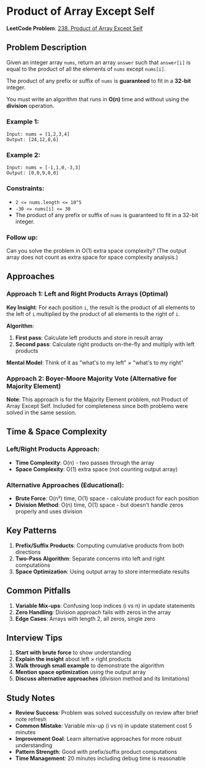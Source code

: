 # Product of Array Except Self

**LeetCode Problem**: [238. Product of Array Except Self](https://leetcode.com/problems/product-of-array-except-self/)

## Problem Description

Given an integer array `nums`, return an array `answer` such that `answer[i]` is equal to the product of all the elements of `nums` except `nums[i]`.

The product of any prefix or suffix of `nums` is **guaranteed** to fit in a **32-bit** integer.

You must write an algorithm that runs in **O(n)** time and without using the **division** operation.

### Example 1:
```
Input: nums = [1,2,3,4]
Output: [24,12,8,6]
```

### Example 2:
```
Input: nums = [-1,1,0,-3,3]
Output: [0,0,9,0,0]
```

### Constraints:
- `2 <= nums.length <= 10^5`
- `-30 <= nums[i] <= 30`
- The product of any prefix or suffix of `nums` is guaranteed to fit in a 32-bit integer.

### Follow up:
Can you solve the problem in O(1) extra space complexity? (The output array does not count as extra space for space complexity analysis.)

## Approaches

### Approach 1: Left and Right Products Arrays (Optimal)

**Key Insight**: For each position `i`, the result is the product of all elements to the left of `i` multiplied by the product of all elements to the right of `i`.

**Algorithm**:
1. **First pass**: Calculate left products and store in result array
2. **Second pass**: Calculate right products on-the-fly and multiply with left products

**Mental Model**: Think of it as "what's to my left" × "what's to my right"

### Approach 2: Boyer-Moore Majority Vote (Alternative for Majority Element)

**Note**: This approach is for the Majority Element problem, not Product of Array Except Self. Included for completeness since both problems were solved in the same session.

## Time & Space Complexity

### Left/Right Products Approach:
- **Time Complexity**: O(n) - two passes through the array
- **Space Complexity**: O(1) extra space (not counting output array)

### Alternative Approaches (Educational):
- **Brute Force**: O(n²) time, O(1) space - calculate product for each position
- **Division Method**: O(n) time, O(1) space - but doesn't handle zeros properly and uses division

## Key Patterns

1. **Prefix/Suffix Products**: Computing cumulative products from both directions
2. **Two-Pass Algorithm**: Separate concerns into left and right computations
3. **Space Optimization**: Using output array to store intermediate results

## Common Pitfalls

1. **Variable Mix-ups**: Confusing loop indices (i vs n) in update statements
2. **Zero Handling**: Division approach fails with zeros in the array
3. **Edge Cases**: Arrays with length 2, all zeros, single zero

## Interview Tips

1. **Start with brute force** to show understanding
2. **Explain the insight** about left × right products
3. **Walk through small example** to demonstrate the algorithm
4. **Mention space optimization** using the output array
5. **Discuss alternative approaches** (division method and its limitations)

## Study Notes

- **Review Success**: Problem was solved successfully on review after brief note refresh
- **Common Mistake**: Variable mix-up (i vs n) in update statement cost 5 minutes
- **Improvement Goal**: Learn alternative approaches for more robust understanding
- **Pattern Strength**: Good with prefix/suffix product computations
- **Time Management**: 20 minutes including debug time is reasonable